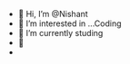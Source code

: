 - 👋 Hi, I’m @Nishant
- 👀 I’m interested in ...Coding
- 🌱 I’m currently studing 
- 💞️ 
-

<!---
Nishant1372002/Nishant1372002 is a ✨ special ✨ repository because its `README.md` (this file) appears on your GitHub profile.
You can click the Preview link to take a look at your changes.
--->
